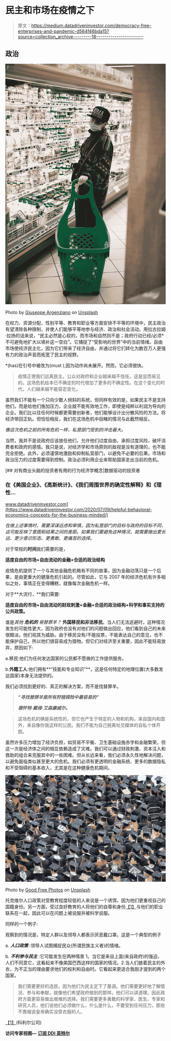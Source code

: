 # 民主和市场在疫情之下

> 原文：<https://medium.datadriveninvestor.com/democracy-free-enterprises-and-pandemic-d564f46bda15?source=collection_archive---------18----------------------->

## 政治

![](img/a9709bdafbe86c5162852f1b43d80111.png)

Photo by [Giuseppe Argenziano](https://unsplash.com/@geppi?utm_source=medium&utm_medium=referral) on [Unsplash](https://unsplash.com?utm_source=medium&utm_medium=referral)

在权力、资源分配、性别平等、教育和职业等方面安排不平等的环境中，民主政治有望清除各种限制，并使人们能够平等地参与经济、政治和社会活动。用拉古拉姆·拉扬的话来说，“民主必然是心软的，而市场和自然则不是；政府行动已经/必须*不可避免地扩大以填补这一空白”。它捕捉了“受影响的世界”中的当前情绪。自由市场使经济民主化，因为它们带来了经济自由，并通过将它们转化为数百万人更强有力的政治声音而拓宽了民主的视野。

*(has)在引号中被改为(must ),因为动作尚未展开。然而，它必须很快。

> 疫情正使我们远离民主。公众对政府和企业越来越不信任，这是显而易见的。这场危机给本已不确定的时代增加了更多的不确定性。在这个变化的时代，人们越来越不能容忍变化。

虽然我们不能有一个只向少数人倾斜的系统，但同样有效的是，如果民主不是支持他们，而是给他们施加压力，企业就不能有效地工作，即使是纯粹以利润为导向的企业。我们比以往任何时候都更需要创新者，他们能够设计出分散风险的方法，将经济带回正轨。但恰恰相反，我们在这场危机中目睹的情况与此截然相反。

*像这次危机之前的所有危机一样，私营部门受到的冲击最大。*

当然，我并不是说政府应该放任他们，允许他们过度自由，承担过度风险，破坏消费者和政府的感情。我只是说，对经济学和市场原则的敌视是没有道理的，也不能完全拒绝。此外，必须谨慎地激励和抑制私营部门，以避免不必要的后果。市场和政治压力的过度需要得到控制。政治必须利用企业来帮助国家走出当前的危机。

[](https://www.datadriveninvestor.com/2020/07/09/helpful-behavioral-economics-concepts-for-the-business-minded/) [## 对有商业头脑的投资者有用的行为经济学概念|数据驱动的投资者

### 在《美国企业》、《高斯统计》、《我们周围世界的确定性解释》和《理性…

www.datadriveninvestor.com](https://www.datadriveninvestor.com/2020/07/09/helpful-behavioral-economics-concepts-for-the-business-minded/) 

*在做上述事情时，需要深谋远虑和审慎，因为私营部门的目标与政府的目标不同，这可能反映了意图和结果之间的差距。如果我们要避免这种情况，就需要做出更长远、更少意识形态、更勇敢、更痛苦的选择。*

对于常规的**时间**我们需要的是，

**适度自由的市场+自由流动的金融+合适的政治结构**

疫情危机提供了一个与其他金融危机略有不同的故事，因为金融动荡只是一个后果，是由更重大的健康危机引起的。尽管如此，它与 2007 年的经济危机有许多相似之处，事情正在变得糟糕，就像每次金融危机一样。

对于**大流行，**我们需要:

**适度自由的市场+自由流动的财政刺激+金融+合适的政治结构+科学和事实支持的公共政策。**

谁是*其他* ***危机的*** *易替罪羊？* **外国移民和非法移民**。当人们无法逃避时，这种情况发生的可能性更大，因为政府也没有对他们的问题做出回应，他们看到自己的未来很黯淡。他们视其为威胁。由于移民没有/不能投票，不能表达自己的意见，也不能保护自己，所以他们很容易成为猎物。但它们对经济至关重要，因此不能轻易放弃，原因如下:

a.移民:他们为任何发达国家的公民都不愿做的工作提供服务。

b.**外籍工人**:他们拥有**“技能和专业知识”**，这是任何特定的地理位置(大多数发达国家)本身无法提供的。

我们必须找到更好的、真正的解决方案，而不是找替罪羊。

> ***“寻找替罪羊是所有狩猎探险中最容易的”***
> 
> ***德怀特·戴维·艾森豪威尔。***

> 这场危机的确是系统性的，但它也产生于特定的人物和机构，来自国内和国外，来自像你我这样的公民。我们不能为自己脱离社交媒体的自私个体开脱。

虽然许多压力增加了经济负担，如贸易不平衡、卫生基础设施赤字和金融繁荣，但这一次是经济体之间的相互依赖造成了灾难。我们可以通过财政刺激、资本注入和救助的组合来克服其中的一些困难。但从长远来看，我们必须永久性地解决问题，以避免面临类似甚至更大的危机。我们必须有更透明的金融系统、更多的数据隐私和不受阻碍的基本收入，尤其是在这种健康危机期间。

![](img/5f8b85facfb6612fe8cacfd5620addab.png)

Photo by [Good Free Photos](https://unsplash.com/@goodfreephoto_com?utm_source=medium&utm_medium=referral) on [Unsplash](https://unsplash.com?utm_source=medium&utm_medium=referral)

托克维尔人口政策对受教育程度较低的人来说是一个诱饵，因为他们更重视自己的国籍身份。另一方面，受过良好教育的人将他们的自尊和身份[【1】](#_ftn1)与他们的职业联系在一起，因此可以在问题上被说服并被科学说服。

同样的一个例子:

观察到的情况是，特定人群以及领导人都表示厌恶戴口罩。这是一个典型的例子

a. ***人口政策*** :领导人试图捕捉民众(所谓民族主义者)的情绪。

b. ***不利参与民主*** :它可能发生在两种情景 1。当它是来自上面(来自政府)的强迫，人们不同意它，这看起来不像美国巴西这样的国家的情况。2.当人们披着民主的外衣，为不正当的理由要求他们的权利和自由时。它看起来更适合我刚才提到的两个国家。

> 我们需要更好的选民，因为他们为民主定下了基调。他们需要更好地了解情况、参与和奉献，就像他们希望政府做到的那样。他们可以讲道理，因此政府方面更容易做出艰难的选择。我们需要更多勇敢的科学家、医生、专家和研究人员，他们说他们必须做什么，什么是什么，不要受到任何压力，那些不畏缩说皇帝确实没穿衣服的人。

[【1】](#_ftnref1)(科利尔公司)

**访问专家视图—** [**订阅 DDI 英特尔**](https://datadriveninvestor.com/ddi-intel)